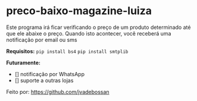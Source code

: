 # preco-baixo-magazine-luiza

Este programa irá ficar verificando o preço de um produto determinado até que ele abaixe o preço.
Quando isto acontecer, você receberá uma notificação por email ou sms


**Requisitos:**
`pip install bs4`
`pip install smtplib`

**Futuramente:**
- [] notificação por WhatsApp
- [] suporte a outras lojas

Feito por: https://github.com/jvadebossan
